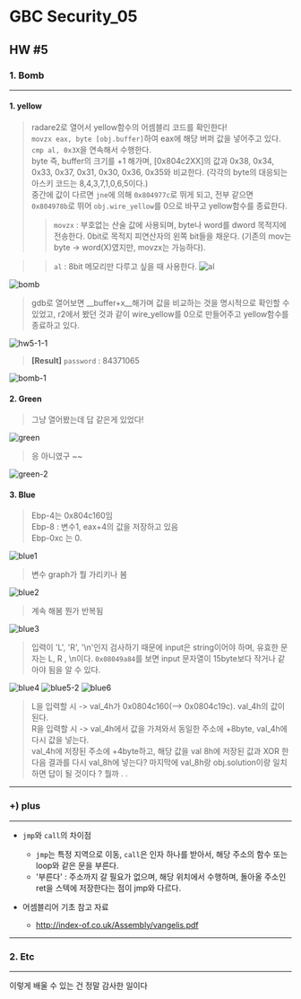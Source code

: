 # GBC Security_05

## HW #5

### 1. Bomb
---
#### 1. yellow
 
> radare2로 열어서 yellow함수의 어셈블리 코드를 확인한다!  
> `movzx eax, byte [obj.buffer]`하여 eax에 해당 버퍼 값을 넣어주고 있다.  
> `cmp al, 0x3X`을 연속해서 수행한다.   
>  byte 즉, buffer의 크기를 +1 해가며, [0x804c2XX]의 값과 0x38, 0x34, 0x33, 0x37, 0x31, 0x30, 0x36, 0x35와 비교한다. (각각의 byte의 대응되는 아스키 코드는 8,4,3,7,1,0,6,5이다.)  
>  중간에 값이 다르면 `jne`에 의해 `0x804977c`로 뛰게 되고, 전부 같으면 `0x804978b`로 뛰어 `obj.wire_yellow`를 0으로 바꾸고 yellow함수를 종료한다.
> > `movzx` : 부호없는 산술 값에 사용되며, byte나 word를 dword 목적지에 전송한다. 0bit로 목적지 피연산자의 왼쪽 bit들을 채운다. (기존의 mov는 byte -> word(X)였지만, movzx는 가능하다). 

> > `al` : 8bit 메모리만 다루고 싶을 때 사용한다.
> > ![al](https://user-images.githubusercontent.com/47182864/61181650-3d7c2f80-a664-11e9-95fd-dbc95bf6f9c8.png)

![bomb](https://user-images.githubusercontent.com/47182864/61140829-3095f980-a507-11e9-8497-6f1f31d88b14.png)

> gdb로 열어보면 __buffer+x__해가며 값을 비교하는 것을 명시적으로 확인할 수 있었고, r2에서 봤던 것과 같이 wire_yellow를 0으로 만들어주고 yellow함수를 종료하고 있다.

![hw5-1-1](https://user-images.githubusercontent.com/47182864/61181703-b8dde100-a664-11e9-9116-781966b79256.png)

> __[Result]__ `password` : 84371065

![bomb-1](https://user-images.githubusercontent.com/47182864/61141374-6b4c6180-a508-11e9-8bdf-6160e2b9761a.png)

#### 2. Green

> 그냥 열어봤는데 답 같은게 있었다!

![green](https://user-images.githubusercontent.com/47182864/61142406-a51e6780-a50a-11e9-9c7e-e1d342766624.png)

> 응 아니였구 ~~

![green-2](https://user-images.githubusercontent.com/47182864/61142649-3a216080-a50b-11e9-9dd7-eb15a33a597c.png)

#### 3. Blue

> Ebp-4는 0x804c160임  
> Ebp-8 : 변수1, eax+4의 값을 저장하고 있음  
> Ebp-0xc 는 0. 

![blue1](https://user-images.githubusercontent.com/47182864/61187707-c53b5b80-a6af-11e9-992d-f06045478957.png)

> 변수 graph가 뭘 가리키나 봄

![blue2](https://user-images.githubusercontent.com/47182864/61187708-c5d3f200-a6af-11e9-87a0-81279aa92599.png)

> 계속 해봄 뭔가 반복됨

![blue3](https://user-images.githubusercontent.com/47182864/61187709-c5d3f200-a6af-11e9-91db-c98d68a4c42a.png)

> 입력이 'L', 'R', '\n'인지 검사하기 때문에 input은 string이어야 하며, 유효한 문자는 L, R , \n이다. `0x08049a84`를 보면 input 문자열이 15byte보다 작거나 같아야 됨을 알 수 있다.

![blue4](https://user-images.githubusercontent.com/47182864/61187710-c5d3f200-a6af-11e9-887a-1ce6dbdfc103.png)
![blue5-2](https://user-images.githubusercontent.com/47182864/61187711-c5d3f200-a6af-11e9-99c0-f3a6944ea5a5.png)
![blue6](https://user-images.githubusercontent.com/47182864/61187712-c66c8880-a6af-11e9-8b61-a69f585ebed1.png)

> L을 입력할 시 ->  val_4h가 0x0804c160(--> 0x0804c19c). val_4h의 값이 된다.  
> R을 입력할 시 ->  val_4h에서 값을 가져와서 동일한 주소에 +8byte, val_4h에 다시 값을 넣는다.  
> val_4h에 저장된 주소에 +4byte하고, 해당 값을 val 8h에 저장된 값과 XOR 한 다음 결과를 다시 val_8h에 넣는다?
> 마지막에 val_8h랑 obj.solution이랑 일치하면 답이 될 것이다 ?
뭘까 . . 


---
### +) plus
---
* `jmp`와 `call`의 차이점
	* `jmp`는 특정 지역으로 이동, `call`은 인자 하나를 받아서, 해당 주소의 함수 또는 loop와 같은 문을 부른다. 
	* '부른다' : 주소까지 갈 필요가 없으며, 해당 위치에서 수행하며, 돌아올 주소인 ret을 스텍에 저장한다는 점이 jmp와 다르다.

* 어셈블리어 기초 참고 자료 
	* <http://index-of.co.uk/Assembly/vangelis.pdf>

	
---
### 2. Etc
---
이렇게 배울 수 있는 건 정말 감사한 일이다 
